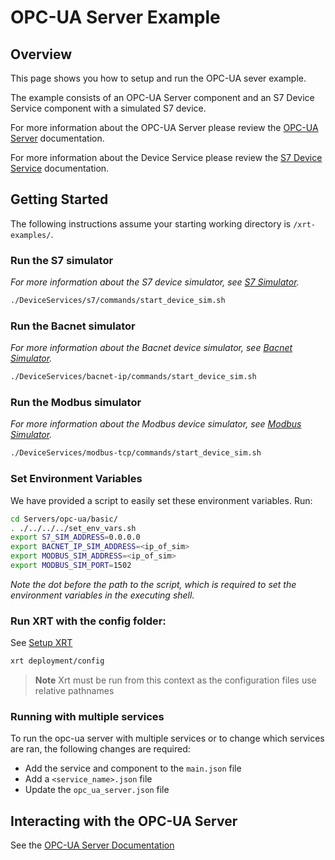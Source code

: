 # OPC-UA Server Example

## Overview

This page shows you how to setup and run the OPC-UA sever example.

The example consists of an OPC-UA Server component and an S7 Device Service component with a simulated S7 device.

For more information about the OPC-UA Server please review the [OPC-UA Server](https://docs.iotechsys.com/edge-xrt21/server-components/opc-ua-server-component.html) documentation.

For more information about the Device Service please review the [S7 Device Service](https://docs.iotechsys.com/edge-xrt21/device-service-components/s7-device-service-component.html) documentation.

## Getting Started

The following instructions assume your starting working directory is `/xrt-examples/`.

### **Run the S7 simulator**

_For more information about the S7 device simulator, see [S7 Simulator](https://docs.iotechsys.com/edge-xrt21/simulators/s7/overview.html)._

```bash
./DeviceServices/s7/commands/start_device_sim.sh
```

### **Run the Bacnet simulator**

_For more information about the Bacnet device simulator, see [Bacnet Simulator](https://docs.iotechsys.com/edge-xrt21/simulators/bacnet/overview.html)._

```bash
./DeviceServices/bacnet-ip/commands/start_device_sim.sh
```

### **Run the Modbus simulator**

_For more information about the Modbus device simulator, see [Modbus Simulator](https://docs.iotechsys.com/edge-xrt21/simulators/modbus/overview.html)._

```bash
./DeviceServices/modbus-tcp/commands/start_device_sim.sh
```

### **Set Environment Variables**

We have provided a script to easily set these environment variables. Run:

```bash
cd Servers/opc-ua/basic/
. ./../../../set_env_vars.sh
export S7_SIM_ADDRESS=0.0.0.0
export BACNET_IP_SIM_ADDRESS=<ip_of_sim>
export MODBUS_SIM_ADDRESS=<ip_of_sim>
export MODBUS_SIM_PORT=1502
```

_Note the dot before the path to the script, which is required to set the environment variables in the executing shell._

### **Run XRT with the config folder:**

See [Setup XRT](../../DeviceServices/interactive-walkthrough/setup-xrt.md)

```bash
xrt deployment/config
```

> **Note** Xrt must be run from this context as the configuration files use relative pathnames

### Running with multiple services
To run the opc-ua server with multiple services or to change which services are ran, the following changes are required:

* Add the service and component to the `main.json` file
* Add a `<service_name>.json` file
* Update the `opc_ua_server.json` file

## Interacting with the OPC-UA Server

See the [OPC-UA Server Documentation](https://docs.iotechsys.com/edge-xrt21/server-components/opc-ua-server-component.html)
